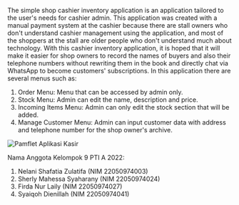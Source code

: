 The simple shop cashier inventory application is an application tailored to the user's needs for cashier admin. This application was created with a manual payment system at the cashier because there are stall owners who don't understand cashier management using the application, and most of the shoppers at the stall are older people who don't understand much about technology. With this cashier inventory application, it is hoped that it will make it easier for shop owners to record the names of buyers and also their telephone numbers without rewriting them in the book and directly chat via WhatsApp to become customers' subscriptions. In this application there are several menus such as:
1. Order Menu: Menu that can be accessed by admin only.
2. Stock Menu: Admin can edit the name, description and price.
3. Incoming Items Menu: Admin can only edit the stock section that will be added.
4. Manage Customer Menu: Admin can input customer data with address and telephone number for the shop owner's archive.
   
![Pamflet Aplikasi Kasir](https://github.com/nelanishafatia/inventaris-kasir/assets/154462252/176fd40b-6640-49c6-bedd-be104301d426)

Nama Anggota Kelompok 9 PTI A 2022: 
1. Nelani Shafatia Zulatifa (NIM 22050974003)
2. Sherly Mahessa Syaharany (NIM 22050974024)
3. Firda Nur Laily (NIM 22050974027)
4. Syaiqoh Dienillah (NIM 22050974041)
